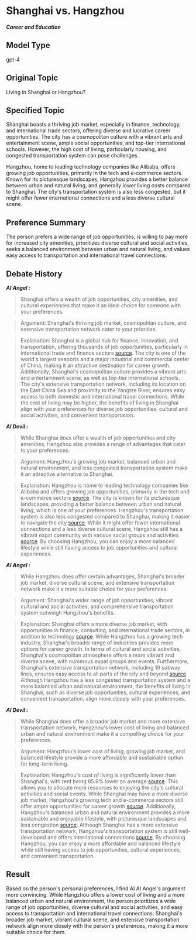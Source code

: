 # Shanghai vs. Hangzhou

***Career and Education***



## Model Type

gpt-4

## Original Topic

Living in Shanghai or Hangzhou?

## Specified Topic

Shanghai boasts a thriving job market, especially in finance, technology, and international trade sectors, offering diverse and lucrative career opportunities. The city has a cosmopolitan culture with a vibrant arts and entertainment scene, ample social opportunities, and top-tier international schools. However, the high cost of living, particularly housing, and congested transportation system can pose challenges.

Hangzhou, home to leading technology companies like Alibaba, offers growing job opportunities, primarily in the tech and e-commerce sectors. Known for its picturesque landscapes, Hangzhou provides a better balance between urban and natural living, and generally lower living costs compared to Shanghai. The city's transportation system is also less congested, but it might offer fewer international connections and a less diverse cultural scene.

## Preference Summary

The person prefers a wide range of job opportunities, is willing to pay more for increased city amenities, prioritizes diverse cultural and social activities, seeks a balanced environment between urban and natural living, and values easy access to transportation and international travel connections.

## Debate History



***AI Angel :***

> Shanghai offers a wealth of job opportunities, city amenities, and cultural experiences that make it an ideal choice for someone with your preferences.

> Argument: Shanghai's thriving job market, cosmopolitan culture, and extensive transportation network cater to your priorities.

> Explanation: Shanghai is a global hub for finance, innovation, and transportation, offering thousands of job opportunities, particularly in international trade and finance sectors [source](https://duckduckgo.com/?q=Shanghai+job+opportunities+city+amenities+cultural+and+social+activities+urban+and+natural+balance+transportation&t=hc&ia=web). The city is one of the world's largest seaports and a major industrial and commercial center of China, making it an attractive destination for career growth. Additionally, Shanghai's cosmopolitan culture provides a vibrant arts and entertainment scene, as well as top-tier international schools. The city's extensive transportation network, including its location on the East China Sea and proximity to the Yangtze River, ensures easy access to both domestic and international travel connections. While the cost of living may be higher, the benefits of living in Shanghai align with your preferences for diverse job opportunities, cultural and social activities, and convenient transportation.



***AI Devil :***

> While Shanghai does offer a wealth of job opportunities and city amenities, Hangzhou also provides a range of advantages that cater to your preferences.

> Argument: Hangzhou's growing job market, balanced urban and natural environment, and less congested transportation system make it an attractive alternative to Shanghai.

> Explanation: Hangzhou is home to leading technology companies like Alibaba and offers growing job opportunities, primarily in the tech and e-commerce sectors [source](https://www.echinacities.com/jobs/hangzhou). The city is known for its picturesque landscapes, providing a better balance between urban and natural living, which is one of your preferences. Hangzhou's transportation system is also less congested compared to Shanghai, making it easier to navigate the city [source](https://en.wikipedia.org/wiki/Hangzhou). While it might offer fewer international connections and a less diverse cultural scene, Hangzhou still has a vibrant expat community with various social groups and activities [source](https://www.echinacities.com/jobs/hangzhou). By choosing Hangzhou, you can enjoy a more balanced lifestyle while still having access to job opportunities and cultural experiences.



***AI Angel :***

> While Hangzhou does offer certain advantages, Shanghai's broader job market, diverse cultural scene, and extensive transportation network make it a more suitable choice for your preferences.

> Argument: Shanghai's wider range of job opportunities, vibrant cultural and social activities, and comprehensive transportation system outweigh Hangzhou's benefits.

> Explanation: Shanghai offers a more diverse job market, with opportunities in finance, consulting, and international trade sectors, in addition to technology [source](https://duckduckgo.com/?q=Comparing+Shanghai+and+Hangzhou+job+opportunities+cultural+and+social+activities+transportation&t=hc&ia=web). While Hangzhou has a growing tech industry, Shanghai's broader range of industries provides more options for career growth. In terms of cultural and social activities, Shanghai's cosmopolitan atmosphere offers a more vibrant and diverse scene, with numerous expat groups and events. Furthermore, Shanghai's extensive transportation network, including 19 subway lines, ensures easy access to all parts of the city and beyond [source](https://duckduckgo.com/?q=Comparing+Shanghai+and+Hangzhou+job+opportunities+cultural+and+social+activities+transportation&t=hc&ia=web). Although Hangzhou has a less congested transportation system and a more balanced urban and natural environment, the benefits of living in Shanghai, such as diverse job opportunities, cultural experiences, and convenient transportation, align more closely with your preferences.



***AI Devil :***

> While Shanghai does offer a broader job market and more extensive transportation network, Hangzhou's lower cost of living and balanced urban and natural environment make it a compelling choice for your preferences.

> Argument: Hangzhou's lower cost of living, growing job market, and balanced lifestyle provide a more affordable and sustainable option for long-term living.

> Explanation: Hangzhou's cost of living is significantly lower than Shanghai's, with rent being 85.9% lower on average [source](https://www.numbeo.com/cost-of-living/in/Hangzhou). This allows you to allocate more resources to enjoying the city's cultural activities and social events. While Shanghai may have a more diverse job market, Hangzhou's growing tech and e-commerce sectors still offer ample opportunities for career growth [source](https://www.echinacities.com/jobs/hangzhou). Additionally, Hangzhou's balanced urban and natural environment provides a more sustainable and enjoyable lifestyle, with picturesque landscapes and less congestion [source](https://en.wikipedia.org/wiki/Hangzhou). Although Shanghai has a more extensive transportation network, Hangzhou's transportation system is still well-developed and offers international connections [source](https://www.numbeo.com/cost-of-living/in/Hangzhou). By choosing Hangzhou, you can enjoy a more affordable and balanced lifestyle while still having access to job opportunities, cultural experiences, and convenient transportation.



## Result

Based on the person's personal preferences, I find AI AI Angel's argument more convincing. While Hangzhou offers a lower cost of living and a more balanced urban and natural environment, the person prioritizes a wide range of job opportunities, diverse cultural and social activities, and easy access to transportation and international travel connections. Shanghai's broader job market, vibrant cultural scene, and extensive transportation network align more closely with the person's preferences, making it a more suitable choice for them.